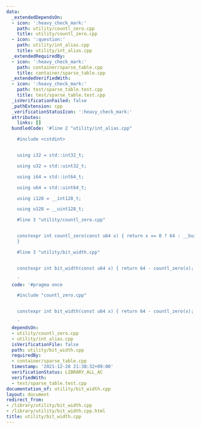 ```yaml
---
data:
  _extendedDependsOn:
  - icon: ':heavy_check_mark:'
    path: utility/countl_zero.cpp
    title: utility/countl_zero.cpp
  - icon: ':question:'
    path: utility/int_alias.cpp
    title: utility/int_alias.cpp
  _extendedRequiredBy:
  - icon: ':heavy_check_mark:'
    path: container/sparse_table.cpp
    title: container/sparse_table.cpp
  _extendedVerifiedWith:
  - icon: ':heavy_check_mark:'
    path: test/sparse_table.test.cpp
    title: test/sparse_table.test.cpp
  _isVerificationFailed: false
  _pathExtension: cpp
  _verificationStatusIcon: ':heavy_check_mark:'
  attributes:
    links: []
  bundledCode: '#line 2 "utility/int_alias.cpp"

    #include <cstdint>


    using i32 = std::int32_t;

    using u32 = std::uint32_t;

    using i64 = std::int64_t;

    using u64 = std::uint64_t;

    using i128 = __int128_t;

    using u128 = __uint128_t;

    #line 3 "utility/countl_zero.cpp"


    constexpr int countl_zero(const u64 x) { return x == 0 ? 64 : __builtin_clzll(x);
    }

    #line 3 "utility/bit_width.cpp"


    constexpr int bit_width(const u64 x) { return 64 - countl_zero(x); }

    '
  code: '#pragma once

    #include "countl_zero.cpp"


    constexpr int bit_width(const u64 x) { return 64 - countl_zero(x); }

    '
  dependsOn:
  - utility/countl_zero.cpp
  - utility/int_alias.cpp
  isVerificationFile: false
  path: utility/bit_width.cpp
  requiredBy:
  - container/sparse_table.cpp
  timestamp: '2021-12-28 21:38:32+09:00'
  verificationStatus: LIBRARY_ALL_AC
  verifiedWith:
  - test/sparse_table.test.cpp
documentation_of: utility/bit_width.cpp
layout: document
redirect_from:
- /library/utility/bit_width.cpp
- /library/utility/bit_width.cpp.html
title: utility/bit_width.cpp
---
```


